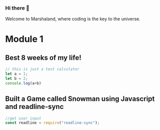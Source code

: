 ### Hi there 👋

Welcome to Marshaland, where coding is the key to the universe.

# Module 1
## Best 8 weeks of my life!

```javascript
// this is just a test calculator
let a = 1;
let b = 2;
console.log(a+b)
```

## Built a Game called Snowman using Javascript and readline-sync
```javascript
//get user input
const readline = require("readline-sync");
```








